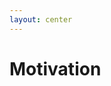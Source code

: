 ```yaml
---
layout: center
---
```


# Motivation

<SlideCurrentNo class="absolute bottom-8 right-10"/>

<!--
Let's start with the motivation.
-->